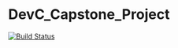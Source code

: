 # DevC_Capstone_Project

[![Build Status](https://travis-ci.org/oreoluwa-bs/DevC_Capstone_Project_Backend.svg?branch=master)](https://travis-ci.org/oreoluwa-bs/DevC_Capstone_Project_Backend)